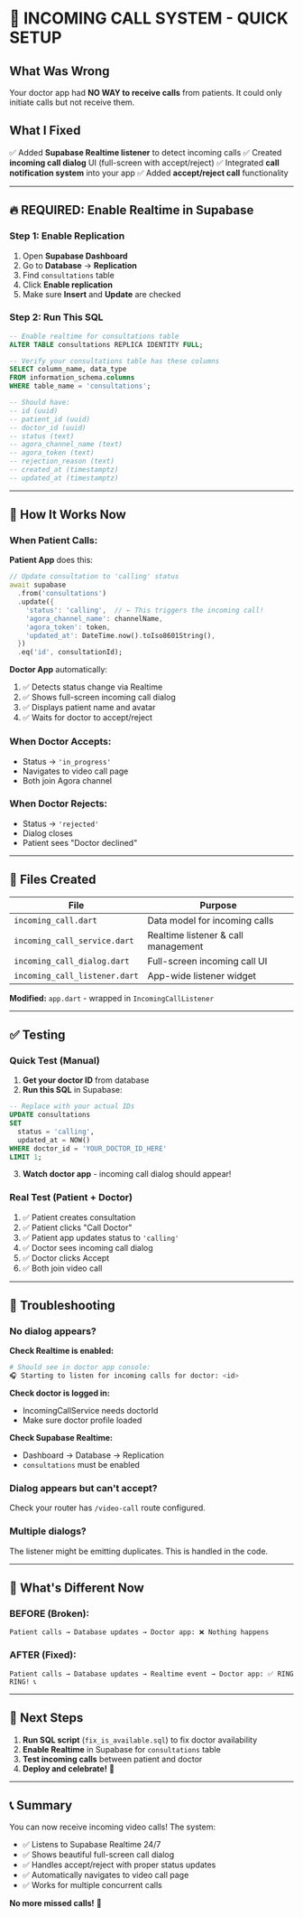 # 🚨 INCOMING CALL SYSTEM - QUICK SETUP

## What Was Wrong

Your doctor app had **NO WAY to receive calls** from patients. It could only initiate calls but not receive them.

## What I Fixed

✅ Added **Supabase Realtime listener** to detect incoming calls
✅ Created **incoming call dialog** UI (full-screen with accept/reject)
✅ Integrated **call notification system** into your app
✅ Added **accept/reject call** functionality

---

## 🔥 REQUIRED: Enable Realtime in Supabase

### Step 1: Enable Replication

1. Open **Supabase Dashboard**
2. Go to **Database** → **Replication**
3. Find `consultations` table
4. Click **Enable replication**
5. Make sure **Insert** and **Update** are checked

### Step 2: Run This SQL

```sql
-- Enable realtime for consultations table
ALTER TABLE consultations REPLICA IDENTITY FULL;

-- Verify your consultations table has these columns
SELECT column_name, data_type
FROM information_schema.columns
WHERE table_name = 'consultations';

-- Should have:
-- id (uuid)
-- patient_id (uuid)
-- doctor_id (uuid)
-- status (text)
-- agora_channel_name (text)
-- agora_token (text)
-- rejection_reason (text)
-- created_at (timestamptz)
-- updated_at (timestamptz)
```

---

## 🎯 How It Works Now

### When Patient Calls:

**Patient App** does this:

```dart
// Update consultation to 'calling' status
await supabase
  .from('consultations')
  .update({
    'status': 'calling',  // ← This triggers the incoming call!
    'agora_channel_name': channelName,
    'agora_token': token,
    'updated_at': DateTime.now().toIso8601String(),
  })
  .eq('id', consultationId);
```

**Doctor App** automatically:

1. ✅ Detects status change via Realtime
2. ✅ Shows full-screen incoming call dialog
3. ✅ Displays patient name and avatar
4. ✅ Waits for doctor to accept/reject

### When Doctor Accepts:

- Status → `'in_progress'`
- Navigates to video call page
- Both join Agora channel

### When Doctor Rejects:

- Status → `'rejected'`
- Dialog closes
- Patient sees "Doctor declined"

---

## 📂 Files Created

| File                          | Purpose                             |
| ----------------------------- | ----------------------------------- |
| `incoming_call.dart`          | Data model for incoming calls       |
| `incoming_call_service.dart`  | Realtime listener & call management |
| `incoming_call_dialog.dart`   | Full-screen incoming call UI        |
| `incoming_call_listener.dart` | App-wide listener widget            |

**Modified:** `app.dart` - wrapped in `IncomingCallListener`

---

## ✅ Testing

### Quick Test (Manual)

1. **Get your doctor ID** from database
2. **Run this SQL** in Supabase:

```sql
-- Replace with your actual IDs
UPDATE consultations
SET
  status = 'calling',
  updated_at = NOW()
WHERE doctor_id = 'YOUR_DOCTOR_ID_HERE'
LIMIT 1;
```

3. **Watch doctor app** - incoming call dialog should appear!

### Real Test (Patient + Doctor)

1. ✅ Patient creates consultation
2. ✅ Patient clicks "Call Doctor"
3. ✅ Patient app updates status to `'calling'`
4. ✅ Doctor sees incoming call dialog
5. ✅ Doctor clicks Accept
6. ✅ Both join video call

---

## 🐛 Troubleshooting

### No dialog appears?

**Check Realtime is enabled:**

```bash
# Should see in doctor app console:
🎧 Starting to listen for incoming calls for doctor: <id>
```

**Check doctor is logged in:**

- IncomingCallService needs doctorId
- Make sure doctor profile loaded

**Check Supabase Realtime:**

- Dashboard → Database → Replication
- `consultations` must be enabled

### Dialog appears but can't accept?

Check your router has `/video-call` route configured.

### Multiple dialogs?

The listener might be emitting duplicates. This is handled in the code.

---

## 🎊 What's Different Now

### BEFORE (Broken):

```
Patient calls → Database updates → Doctor app: ❌ Nothing happens
```

### AFTER (Fixed):

```
Patient calls → Database updates → Realtime event → Doctor app: ✅ RING RING! 📞
```

---

## 🚀 Next Steps

1. **Run SQL script** (`fix_is_available.sql`) to fix doctor availability
2. **Enable Realtime** in Supabase for `consultations` table
3. **Test incoming calls** between patient and doctor
4. **Deploy and celebrate!** 🎉

---

## 📞 Summary

You can now receive incoming video calls! The system:

- ✅ Listens to Supabase Realtime 24/7
- ✅ Shows beautiful full-screen call dialog
- ✅ Handles accept/reject with proper status updates
- ✅ Automatically navigates to video call page
- ✅ Works for multiple concurrent calls

**No more missed calls!** 🎯
